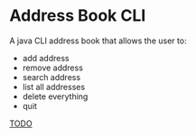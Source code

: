 # Address Book CLI
A java CLI address book that allows the user to:
- add address
- remove address
- search address
- list all addresses
- delete everything
- quit

[TODO](TODO.md)
